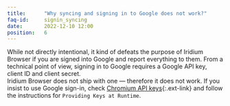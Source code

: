 ```yaml
---
title:		"Why syncing and signing in to Google does not work?"
faq-id:		signin_syncing
date:		2022-12-10 12:00
position:	6
---
```

While not directly intentional, it kind of defeats the purpose of Iridium Browser if you are signed into Google and 
report everything to them. From a technical point of view, signing in to Google requires a Google API key, client ID 
and client secret.   
Iridium Browser does not ship with one — therefore it does not work. 
If you insist to use Google sign-in, check [Chromium API keys](http://www.chromium.org/developers/how-tos/api-keys "Chromium Developer How-To's"){:.ext-link} 
and follow the instructions for ```Providing Keys at Runtime```.     